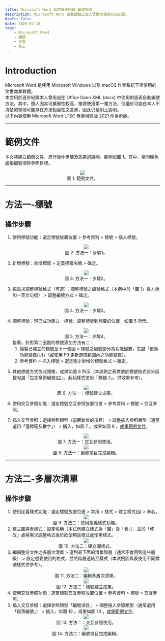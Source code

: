 ```yaml
---
title: Microsoft Word 日常操作紀錄-編號項目
description: Microsoft Word 自動編號上個人習慣的使用方法紀錄。
draft: False
date: 2024-02-16
tags:
    - Microsoft Word
    - 編號
    - 文書
    - 美工
---
```

# Introduction
Microsoft Word 是使用 Microsoft Windows 以及 macOS 作業系統下常使用的文書商業軟體。  
本文用於逐步紀錄本人曾用過在 Office Open XML (docx) 中使用的圖表自動編號方法。其中，個人因其可擴展性較高，推建使用第一種方法，但鑒於可能在本人不清楚的領域可能存在方法相容性之差異，因此仍是附上說明。  
以下內容使用 Microsoft Word LTSC 專業增強版 2021 作為示範。

---
# 範例文件
本文將建立[範例文件](/文章/docs/2-Word編號項目_範例文件.docx)，進行操作步驟及效果的說明。範例如圖 1。其中，相同顏色處指編號項目參照目標。  
<center><img style = "max-height: 500px;" src="2-Word編號項目_1.avif"/></center>  
<center>圖 1. 範例文件。</center> 

---
# 方法一-標號
## 操作步驟
1. 使用標號功能：選定標號放置位置 > 參考資料 > 標號 > 插入標號。
    <center><img style = "max-height: 500px;" src="2-Word編號項目_2.avif"/></center>  
    <center>圖 2. 方法一：步驟1。</center>  
2. 新增標號：新增標籤 > 定義標籤名稱 > 確定。
    <center><img style = "max-height: 500px;" src="2-Word編號項目_3.avif"/></center>  
    <center>圖 3. 方法一：步驟2。</center>  
3. 視需求調整標號格式（可選）：調整標號之編號格式（本例中於「圖 1」後方添加一英文句號） > 調整編號方式 > 確定。
    <center><img style = "max-height: 500px;" src="2-Word編號項目_4.avif"/></center>  
    <center>圖 4. 方法一：步驟3。</center>  
4. 調整標號：現已成功建立一標號，調整標號到想要的位置，如圖 5 所示。
    <center><img style = "max-height: 500px;" src="2-Word編號項目_5.avif"/></center>  
    <center>圖 5. 方法一：步驟4。</center>  
    接著，針對第二張圖的標號添加方法有二：  

    1. 複製已建立的標號至下一張圖 > 標號之編號部分為功能變數，右鍵「更新功能變數(<u>U</u>)」（或使用 F9 更新選取範圍內之功能變數）。
    2. 參考資料 > 插入標號 > 選定剛才新增的標號格式 > 確定。 
5. 其他標號方式依此類推，成果如圖 6 所示（本試例之表標號於標號格式部分調整勾選「包含章節編號(<u>C</u>)」，起始樣式使用「標題 2」，供效果參考）。
    <center><img style = "max-height: 500px;" src="2-Word編號項目_6.avif"/></center>  
    <center>圖 6. 方法一：標號建立成果。</center>  
6. 使用交互參照功能：選定標號交互參照放置位置 > 參考資料 > 標號 > 交互參照。
7. 插入交互參照：選擇參照類型（前面新增的項目） > 調整插入參照類型（通常選用「僅標籤及數字」） > 插入，如圖 7 。成果如圖 8 ，[成果範例文件](/文章/docs/2-Word編號項目_範例文件_標號.docx)。 
    <center><img style = "max-height: 500px;" src="2-Word編號項目_7.avif"/></center>  
    <center>圖 7. 方法一：交互參照使用。</center>  
    <center><img style = "max-height: 500px;" src="2-Word編號項目_8.avif"/></center>  
    <center>圖 8. 方法一：編號項目完成編輯。</center> 

---

# 方法二-多層次清單
## 操作步驟
1. 使用定義樣式功能：選定標號放置位置 > 常用 > 樣式 > 建立樣式(<u>S</u>) > 命名。
    <center><img style = "max-height: 500px;" src="2-Word編號項目_9.avif"/></center>  
    <center>圖 9. 方法二：使用定義樣式功能。</center> 
2. 建立圖與表樣式：設定名稱（本試例建立樣式為「圖」及「表」），並於「修改」處視需求調整格式後於欲使用該樣式處使用樣式。
    <center><img style = "max-height: 500px;" src="2-Word編號項目_10.avif"/></center>  
    <center>圖 10. 方法二：建立圖樣式。</center> 
3. 編輯整份文件之多層次清單 > 選到最下面的清單階層（通常不會用到這些層級） > 設定想要使用的格式，並將階層連結至樣式（本試例圖與表使用不同標號樣式供參考）。
    <center><img style = "max-height: 500px;" src="2-Word編號項目_11.avif"/></center>  
    <center>圖 11. 方法二：編輯多層次清單。</center>  
    <center><img style = "max-height: 500px;" src="2-Word編號項目_12.avif"/></center>  
    <center>圖 12. 方法二：標號建立成果。</center>   
4. 使用交互參照功能：選定標號交互參照放置位置 > 參考資料 > 標號 > 交互參照。
5. 插入交互參照：選擇參照類型「編號項目」 > 調整插入參照類型（通常選用「段落編號」） > 插入，如圖 13 。成果如圖 14 ，[成果範例文件](/文章/docs/2-Word編號項目_範例文件_多層次清單.docx)。 
    <center><img style = "max-height: 500px;" src="2-Word編號項目_13.avif"/></center>  
    <center>圖 13. 方法二：交互參照使用。</center>  
    <center><img style = "max-height: 500px;" src="2-Word編號項目_14.avif"/></center>  
    <center>圖 14. 方法二：編號項目完成編輯。</center> 

